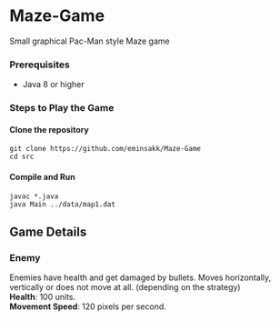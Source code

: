 # Maze-Game
Small graphical Pac-Man style Maze game

### Prerequisites

* Java 8 or higher


### Steps to Play the Game

#### Clone the repository 
    git clone https://github.com/eminsakk/Maze-Game
    cd src
#### Compile and Run
    javac *.java
    java Main ../data/map1.dat

## Game Details

### Enemy
Enemies have health and get damaged by bullets. Moves horizontally, vertically or does not
move at all. (depending on the strategy)<br />
**Health**: 100 units.<br />
**Movement Speed**: 120 pixels per second.









